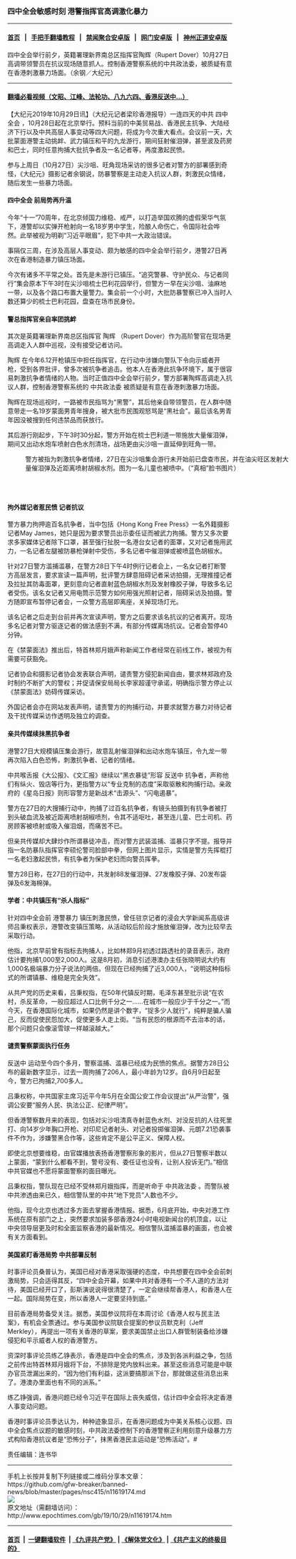 ### 四中全会敏感时刻 港警指挥官高调激化暴力
------------------------

#### [首页](https://github.com/gfw-breaker/banned-news/blob/master/README.md) &nbsp;&nbsp;|&nbsp;&nbsp; [手把手翻墙教程](https://github.com/gfw-breaker/guides/wiki) &nbsp;&nbsp;|&nbsp;&nbsp; [禁闻聚合安卓版](https://github.com/gfw-breaker/bn-android) &nbsp;&nbsp;|&nbsp;&nbsp; [网门安卓版](https://github.com/oGate2/oGate) &nbsp;&nbsp;|&nbsp;&nbsp; [神州正道安卓版](https://github.com/SzzdOgate/update) 



<div><img alt="" class="aligncenter wp-post-image" src="http://i.epochtimes.com/assets/uploads/2019/10/B08I9289-600x400.jpg"/>
<div class="red16 caption">
 四中全会举行前夕，英籍署理新界南总区指挥官陶辉（Rupert Dover）10月27日高调带领警员在抗议现场随意抓人。控制香港警察系统的中共政法委，被质疑有意在香港刺激暴力场面。（余钢／大纪元）
</div>
</div><hr/>

#### [翻墙必看视频（文昭、江峰、法轮功、八九六四、香港反送中...）](https://github.com/gfw-breaker/banned-news/blob/master/pages/links.md)

<div><p>
 【大纪元2019年10月29日讯】（大纪元记者梁珍香港报导）一连四天的中共
 <ok href="http://www.epochtimes.com/gb/tag/%E5%9B%9B%E4%B8%AD%E5%85%A8%E4%BC%9A.html">
  四中全会
 </ok>
 ，10月28日起在北京举行。预料当前的中美贸易战、香港民主抗争、大陆经济下行以及中共高层人事变动等四大问题，将成为今次重大看点。会议前一天，大批蒙面港警主动挑衅、武力镇压和平的九龙游行，期间狂射催泪弹，甚至波及药房和巴士，同时任意拘捕大批抗争者及一名记者等，再度激起民愤。
</p>
<p>
 参与上周日（10月27日）尖沙咀、旺角现场采访的很多记者对警方的部署感到奇怪，《大纪元》摄影记者余钢说，防暴警察是主动走入抗议人群，刺激民众情绪，随后发生一些暴力场面。
</p>
<h4>
 <ok href="http://www.epochtimes.com/gb/tag/%E5%9B%9B%E4%B8%AD%E5%85%A8%E4%BC%9A.html">
  四中全会
 </ok>
 前局势再升温
</h4>
<p>
 今年“十一”70周年，在北京倾国力维稳、戒严，以打造举国欢腾的虚假荣华气氛下，港警却以实弹开枪射向一名18岁男中学生，险酿人命伤亡，令国际社会哗然。此举被视为明剃“习近平眼眉”，犯下中共一大政治错误。
</p>
<p>
 事隔仅三周，在涉及高层人事变动、颇为敏感的四中全会举行前夕，港警27日再次在香港制造暴力镇压场面。
</p>
<p>
 今次有诸多不平常之处。首先是未游行已镇压。“追究警暴、守护民众、与记者同行”集会原本下午3时在尖沙咀梳士巴利花园举行，但警方一早在尖沙咀、油麻地一带，以及各个路口布置大量警力。集会前一个小时，大批防暴警察已冲入当时人数还算少的梳士巴利花园，盘查在场市民身份。
</p>
<h4>
 警总指挥官亲自率团挑衅
</h4>
<p>
 其次是英籍署理新界南总区指挥官
 <ok href="http://www.epochtimes.com/gb/tag/%E9%99%B6%E8%BE%89.html">
  陶辉
 </ok>
 （Rupert Dover）作为高阶警官在现场更高调走入人群中巡视，没有接受记者访问。
</p>
<p>
 <center>
 </center>
 <p>
  <ok href="http://www.epochtimes.com/gb/tag/%E9%99%B6%E8%BE%89.html">
   陶辉
  </ok>
  在今年6.12开枪镇压中担任指挥官，在行动中涉嫌向警队下令向示威者开枪，受到各界批评，曾多次被抗争者追击。他本人在香港此抗争环境下，属于很容易刺激抗争者情绪的人物。当时正值四中全会举行前夕，警方部署陶辉高调走入抗议人群，控制香港警察系统的
  <ok href="http://www.epochtimes.com/gb/tag/%E4%B8%AD%E5%85%B1%E6%94%BF%E6%B3%95%E5%A7%94.html">
   中共政法委
  </ok>
  被质疑是有意在香港刺激暴力场面。
 </p>
 <p>
  陶辉在现场巡视时，一路被市民指骂为“黑警”，其后他亲自带领警员，在人群中随意带走一名19岁蒙面男青年搜身，被大批市民围观怒骂是“黑社会”。最后该名男青年因没被搜到任何违禁品而获放行。
 </p>
 <p>
  其后游行刚起步，下午3时30分起，警方开始在梳士巴利道一带施放大量催泪弹，期间又出动水炮车喷射白色水剂清场，战场更由尖沙咀一直延伸到旺角一带。
 </p>
 <figure class="wp-caption aligncenter" id="attachment_11619176" style="width: 598px">
  <ok href="http://i.epochtimes.com/assets/uploads/2019/10/a1-2@1200x1200.jpg">
   <img alt="" class="size-full wp-image-11619176" src="http://i.epochtimes.com/assets/uploads/2019/10/a1-2@1200x1200.jpg"/>
  </ok>
  <br/><figcaption class="wp-caption-text">
   警方被指为刺激抗争者情绪，27日在尖沙咀集会游行未开始前已盘查市民，并在油尖旺区发射大量催泪弹及近距离喷射胡椒水剂。图为一名儿童也被喷中。（“真相”脸书图片）
  </figcaption><br/>
 </figure><br/>
 <h4>
  拘外媒记者惹民愤 记者抗议
 </h4>
 <p>
  警方暴力拘押逾百名抗争者，当中包括《Hong Kong Free Press》一名外籍摄影记者May James，她只是因为要求警员出示委任证而被武力拘捕。警方又多次要求多家媒体记者除下口罩，甚至强行扯脱一名港台女记者的面罩，又对记者施用武力，一名记者左腿被防暴枪弹射中受伤，多名记者中催泪弹或被喷蓝色胡椒水。
 </p>
</p>
<p>
 <center>
 </center>
 <p>
  针对27日警方滥捕滥暴，在警方28日下午4时例行记者会上，一名女记者打断警方高层发言，要求宣读一篇声明，批评警方肆意阻碍记者采访拍摄，无理推撞记者及拉扯其防毒面罩，更刻意向记者直射蓝色胡椒水剂及发射橡胶子弹，导致多名记者受伤。该名女记者又用电筒示范警方如何用强光照射记者，阻碍采访及拍摄。警方随即宣布暂停记者会，一众警方高层即离座，关掉现场灯光。
 </p>
 <p>
  该名记者之后走到台前并再次宣读声明，警方之后要求该名抗议的记者离开。现场多名记者对警方驱逐记者的做法感到不满，有部分传媒离场抗议。记者会暂停40分钟。
 </p>
 <p>
  在《禁蒙面法》推出后，特首林郑月娥声称新闻工作者经常在前线工作，被视为有需要可获豁免。
 </p>
 <p>
  记者协会和摄影记者协会发表联合声明，谴责警方侵犯新闻自由，要求林郑政府及时制约不断扩大的警权；并促请保安局局长李家超谨守承诺，明确指示警方停止以《禁蒙面法》妨碍传媒采访。
 </p>
 <p>
  外国记者会亦在网站发表声明，谴责警方的拘捕行动，并要求就警方暴力对待记者及干扰传媒采访作透明及独立的调查。
 </p>
 <h4>
  亲共传媒续抹黑抗争者
 </h4>
 <p>
  港警27日大规模镇压集会游行，故意乱射催泪弹和出动水炮车镇压，令九龙一带再次陷入白色恐怖，刺激抗争者、记者的情绪。
 </p>
 <p>
  中共喉舌报《大公报》、《文汇报》继续以“黑衣暴徒”形容
  <ok href="http://www.epochtimes.com/gb/tag/%E5%8F%8D%E9%80%81%E4%B8%AD.html">
   反送中
  </ok>
  抗争者，声称他们有纵火、毁店等行为，更指警方以“专业克制的态度”采取驱散和拘捕行动。亲政府的《星岛日报》则形容警方是新战术“击源头”、“闪电遏暴”。
 </p>
 <p>
  警方在27日的大搜捕行动中，拘捕了过百名抗争者，有镜头拍摄到有抗争者被打到头破血流及被近距离喷射胡椒喷剂，令其不适呕吐，甚至连儿童、巴士司机、药房顾客被喷射或吸入催泪烟，而痛苦不已。
 </p>
 <p>
  但亲共传媒却大肆炒作所谓暴徒冲击，而对警方武装滥捕、滥暴只字不提。报导并指一名防暴队指挥官李硕伦警司脸部中拳，但网上图片显示，实情是警方先挥棍打一名老妇激起民愤，有抗争者为保护老妇而向警员挥拳。
 </p>
 <p>
  警方28日称，在27日的行动中，共发射88发催泪弹、27发橡胶子弹、20发布袋弹及6发海棉弹。
 </p>
 <h4>
  学者：中共镇压有“杀人指标”
 </h4>
 <p>
  针对四中全会前
  <ok href="http://www.epochtimes.com/gb/tag/%E6%B8%AF%E8%AD%A6%E6%9A%B4%E5%8A%9B.html">
   港警暴力
  </ok>
  镇压刺激民愤，曾任驻京记者的浸会大学新闻系高级讲师吕秉权表示，港警改变镇压策略，从活动较后阶段才施放催泪弹，改为比较早去采取行动。
 </p>
</p>
<p>
 <center>
 </center>
 <p>
  他指，北京早前曾有指标去拘捕人，比如林郑9月初透过路透社的录音表示，政府估计要拘捕1,000至2,000人。这是8月初，消息引述港澳办主任张晓明说大约有1,000名极端暴力分子说法的两倍。但现在已经拘捕了近3,000人，“说明这种指标式的所谓镇暴、维稳是完全失效”。
 </p>
 <p>
  从共产党的历史来看，吕秉权指，在50年代镇反时期，毛泽东甚至批示说“在农村，杀反革命，一般应超过人口比例千分之一……在城市一般应少于千分之一。”而今天，在香港国际化城市，如果仍然是讲个数字，“捉多少人就行”，纯粹是骗人骗己，反而促使民怨加大，促使更多人走上街。“当有民怨的根源而不去治本的话，那个问题只会像滚雪球一样越滚越大。”
 </p>
 <h4>
  谴责警察蒙面执行任务
 </h4>
 <p>
  <ok href="http://www.epochtimes.com/gb/tag/%E5%8F%8D%E9%80%81%E4%B8%AD.html">
   反送中
  </ok>
  运动至今四个多月，警察滥捕、滥暴已经成为民愤的焦点。据警方28日公布的最新数字显示，过去一周拘捕了206人，最小年龄为12岁。自6月9日起至今，警方已拘捕2,700多人。
 </p>
 <p>
  吕秉权称，中共国家主席习近平今年5月在全国公安工作会议提出“从严治警”，强调公安要“服务人民、执法公正、纪律严明”。
 </p>
 <p>
  但香港警察数月来的表现，包括对尖沙咀清真寺射蓝色水剂、对没反抗的人往死里打、向14岁少年胸口开枪、对印尼记者射头、对记者投掷催泪弹、元朗7.21恐袭事件不作为，涉嫌警黑合作等，这些肯定不是公平正义、保障人权。
 </p>
 <p>
  即使北京想要维稳，由官媒播放表扬香港警察形象的影片，但从27日警察半数以上蒙面，“蒙到什么都看不到，警号没有、委任证也没有，让别人投诉无门。”相信中共官媒也不愿将蒙面警察的面目曝光。
 </p>
 <p>
  吕秉权指，警队现在已经不受林郑月娥指挥，而是听命于
  <ok href="http://www.epochtimes.com/gb/tag/%E4%B8%AD%E5%85%B1%E6%94%BF%E6%B3%95%E5%A7%94.html">
   中共政法委
  </ok>
  。而警队被中共渗透由来已久，相信警队里的中共“地下党员”人数也不少。
 </p>
 <p>
  他指，现今北京也透过多方面去掌握香港情报。据悉，6月底开始，中央对港工作系统在原有部门之上，突然要求加装多部香港24小时电视新闻台的机顶盒，以让中央领导层更及时和全面监察香港的最新情况。相信警队滥捕滥暴的画面，也会被有关方面看到。
 </p>
 <h4>
  美国紧盯香港局势 中共部署反制
 </h4>
 <p>
  时事评论员桑普认为，美国已经对香港采取强硬的态度，中共想要在四中全会前刺激局势，只会适得其反，“四中全会开幕，如果中共对香港有一个不人道的方法对待，美国已经开口了，彭斯演说说得很清楚了，一定会继续帮香港人，和香港人在一起。国际局势在变，所以香港人一定要坚持到底。”
 </p>
</p>
<p>
 <center>
 </center>
 <p>
  目前香港局势备受关注。据悉，美国参议院将在本周讨论《香港人权与民主法案》，有机会全票通过。参与美国参议院联合提案的参议员默克利（Jeff Merkley），再提出一项有关香港的草案，要求美国禁止出口人群管制装备给涉嫌侵犯和平示威者人权的香港警方。
 </p>
 <p>
  资深时事评论员练乙铮表示，香港是四中全会的焦点，涉及到各派利益之争，包括之前传出特首林郑月娥将下台，不排除是党内放料出来。甚至这些消息可能是中联办官员泄漏出来的，“因为他们有利益，这派要搞那派下台，那就做这些消息出来了。港澳办里面也有不同的派系。”
 </p>
</p>
<p>
 <center>
 </center>
 <p>
  练乙铮强调，香港问题已经令习近平在国际上丧失威信，估计四中全会将决定香港人事变动问题。
 </p>
 <p>
  香港时事评论员季达认为，种种迹象显示，在香港问题成为中美关系核心议题、四中全会焦点议题的敏感时刻，中共政法委控制下的香港警察正利用刻意升级暴力方式构陷香港抗议者是“恐怖分子”，抹黑香港民主运动是“恐怖活动”。#
 </p>
 <p>
  责任编辑：连书华
 </p>
</p></div>
<hr/>
手机上长按并复制下列链接或二维码分享本文章：<br/>
https://github.com/gfw-breaker/banned-news/blob/master/pages/nsc415/n11619174.md <br/>
<a href='https://github.com/gfw-breaker/banned-news/blob/master/pages/nsc415/n11619174.md'><img src='https://github.com/gfw-breaker/banned-news/blob/master/pages/nsc415/n11619174.md.png'/></a> <br/>
原文地址（需翻墙访问）：http://www.epochtimes.com/gb/19/10/29/n11619174.htm


------------------------
#### [首页](https://github.com/gfw-breaker/banned-news/blob/master/README.md) &nbsp;|&nbsp; [一键翻墙软件](https://github.com/gfw-breaker/nogfw/blob/master/README.md) &nbsp;| [《九评共产党》](https://github.com/gfw-breaker/9ping.md/blob/master/README.md#九评之一评共产党是什么) | [《解体党文化》](https://github.com/gfw-breaker/jtdwh.md/blob/master/README.md) | [《共产主义的终极目的》](https://github.com/gfw-breaker/gczydzjmd.md/blob/master/README.md)


<img src='http://gfw-breaker.win/banned-news/pages/nsc415/n11619174.md' width='0px' height='0px'/>